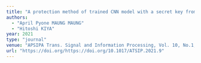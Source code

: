 ```yaml
---
title: "A protection method of trained CNN model with a secret key from unauthorized access"
authors:
  - "April Pyone MAUNG MAUNG"
  - "Hitoshi KIYA"
year: 2021
type: "journal"
venue: "APSIPA Trans. Signal and Information Processing, Vol. 10, No.1, e11, 2021-07-09."
url: "https://doi.org/https://doi.org/10.1017/ATSIP.2021.9"
---
```

